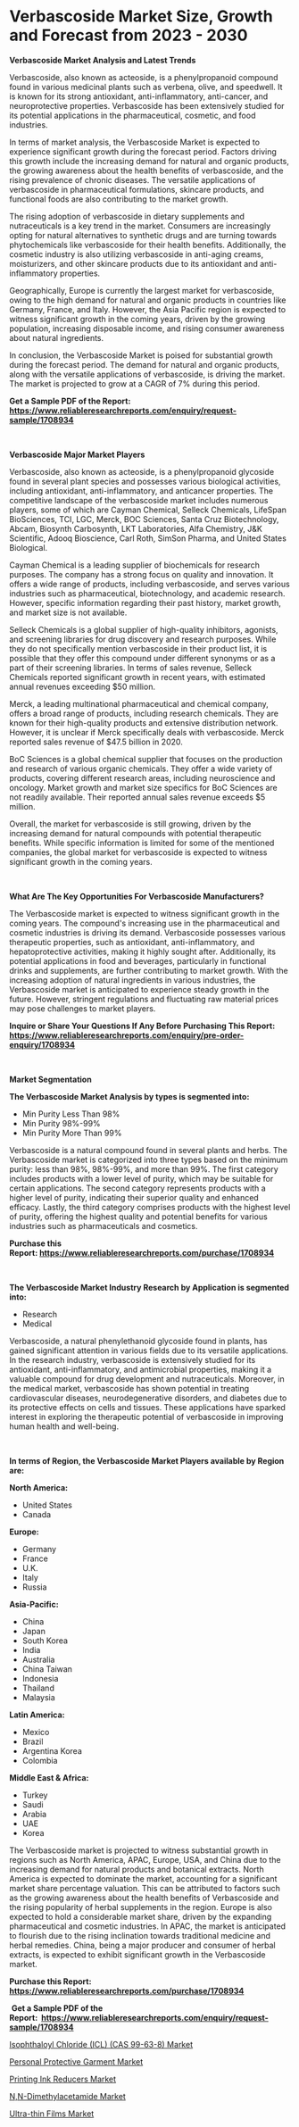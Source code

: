 <p><h1>Verbascoside Market Size, Growth and Forecast from 2023 - 2030</h1></p><p><strong>Verbascoside Market Analysis and Latest Trends</strong></p>
<p><p>Verbascoside, also known as acteoside, is a phenylpropanoid compound found in various medicinal plants such as verbena, olive, and speedwell. It is known for its strong antioxidant, anti-inflammatory, anti-cancer, and neuroprotective properties. Verbascoside has been extensively studied for its potential applications in the pharmaceutical, cosmetic, and food industries.</p><p>In terms of market analysis, the Verbascoside Market is expected to experience significant growth during the forecast period. Factors driving this growth include the increasing demand for natural and organic products, the growing awareness about the health benefits of verbascoside, and the rising prevalence of chronic diseases. The versatile applications of verbascoside in pharmaceutical formulations, skincare products, and functional foods are also contributing to the market growth.</p><p>The rising adoption of verbascoside in dietary supplements and nutraceuticals is a key trend in the market. Consumers are increasingly opting for natural alternatives to synthetic drugs and are turning towards phytochemicals like verbascoside for their health benefits. Additionally, the cosmetic industry is also utilizing verbascoside in anti-aging creams, moisturizers, and other skincare products due to its antioxidant and anti-inflammatory properties.</p><p>Geographically, Europe is currently the largest market for verbascoside, owing to the high demand for natural and organic products in countries like Germany, France, and Italy. However, the Asia Pacific region is expected to witness significant growth in the coming years, driven by the growing population, increasing disposable income, and rising consumer awareness about natural ingredients.</p><p>In conclusion, the Verbascoside Market is poised for substantial growth during the forecast period. The demand for natural and organic products, along with the versatile applications of verbascoside, is driving the market. The market is projected to grow at a CAGR of 7% during this period.</p></p>
<p><strong>Get a Sample PDF of the Report:&nbsp; <a href="https://www.reliableresearchreports.com/enquiry/request-sample/1708934">https://www.reliableresearchreports.com/enquiry/request-sample/1708934</a></strong></p>
<p>&nbsp;</p>
<p><strong>Verbascoside Major Market Players</strong></p>
<p><p>Verbascoside, also known as acteoside, is a phenylpropanoid glycoside found in several plant species and possesses various biological activities, including antioxidant, anti-inflammatory, and anticancer properties. The competitive landscape of the verbascoside market includes numerous players, some of which are Cayman Chemical, Selleck Chemicals, LifeSpan BioSciences, TCI, LGC, Merck, BOC Sciences, Santa Cruz Biotechnology, Abcam, Biosynth Carbosynth, LKT Laboratories, Alfa Chemistry, J&K Scientific, Adooq Bioscience, Carl Roth, SimSon Pharma, and United States Biological.</p><p>Cayman Chemical is a leading supplier of biochemicals for research purposes. The company has a strong focus on quality and innovation. It offers a wide range of products, including verbascoside, and serves various industries such as pharmaceutical, biotechnology, and academic research. However, specific information regarding their past history, market growth, and market size is not available.</p><p>Selleck Chemicals is a global supplier of high-quality inhibitors, agonists, and screening libraries for drug discovery and research purposes. While they do not specifically mention verbascoside in their product list, it is possible that they offer this compound under different synonyms or as a part of their screening libraries. In terms of sales revenue, Selleck Chemicals reported significant growth in recent years, with estimated annual revenues exceeding $50 million.</p><p>Merck, a leading multinational pharmaceutical and chemical company, offers a broad range of products, including research chemicals. They are known for their high-quality products and extensive distribution network. However, it is unclear if Merck specifically deals with verbascoside. Merck reported sales revenue of $47.5 billion in 2020.</p><p>BoC Sciences is a global chemical supplier that focuses on the production and research of various organic chemicals. They offer a wide variety of products, covering different research areas, including neuroscience and oncology. Market growth and market size specifics for BoC Sciences are not readily available. Their reported annual sales revenue exceeds $5 million.</p><p>Overall, the market for verbascoside is still growing, driven by the increasing demand for natural compounds with potential therapeutic benefits. While specific information is limited for some of the mentioned companies, the global market for verbascoside is expected to witness significant growth in the coming years.</p></p>
<p>&nbsp;</p>
<p><strong>What Are The Key Opportunities For Verbascoside Manufacturers?</strong></p>
<p><p>The Verbascoside market is expected to witness significant growth in the coming years. The compound's increasing use in the pharmaceutical and cosmetic industries is driving its demand. Verbascoside possesses various therapeutic properties, such as antioxidant, anti-inflammatory, and hepatoprotective activities, making it highly sought after. Additionally, its potential applications in food and beverages, particularly in functional drinks and supplements, are further contributing to market growth. With the increasing adoption of natural ingredients in various industries, the Verbascoside market is anticipated to experience steady growth in the future. However, stringent regulations and fluctuating raw material prices may pose challenges to market players.</p></p>
<p><strong>Inquire or Share Your Questions If Any Before Purchasing This Report: <a href="https://www.reliableresearchreports.com/enquiry/pre-order-enquiry/1708934">https://www.reliableresearchreports.com/enquiry/pre-order-enquiry/1708934</a></strong></p>
<p>&nbsp;</p>
<p><strong>Market Segmentation</strong></p>
<p><strong>The Verbascoside Market Analysis by types is segmented into:</strong></p>
<p><ul><li>Min Purity Less Than 98%</li><li>Min Purity 98%-99%</li><li>Min Purity More Than 99%</li></ul></p>
<p><p>Verbascoside is a natural compound found in several plants and herbs. The Verbascoside market is categorized into three types based on the minimum purity: less than 98%, 98%-99%, and more than 99%. The first category includes products with a lower level of purity, which may be suitable for certain applications. The second category represents products with a higher level of purity, indicating their superior quality and enhanced efficacy. Lastly, the third category comprises products with the highest level of purity, offering the highest quality and potential benefits for various industries such as pharmaceuticals and cosmetics.</p></p>
<p><strong>Purchase this Report:&nbsp;<a href="https://www.reliableresearchreports.com/purchase/1708934">https://www.reliableresearchreports.com/purchase/1708934</a></strong></p>
<p>&nbsp;</p>
<p><strong>The Verbascoside Market Industry Research by Application is segmented into:</strong></p>
<p><ul><li>Research</li><li>Medical</li></ul></p>
<p><p>Verbascoside, a natural phenylethanoid glycoside found in plants, has gained significant attention in various fields due to its versatile applications. In the research industry, verbascoside is extensively studied for its antioxidant, anti-inflammatory, and antimicrobial properties, making it a valuable compound for drug development and nutraceuticals. Moreover, in the medical market, verbascoside has shown potential in treating cardiovascular diseases, neurodegenerative disorders, and diabetes due to its protective effects on cells and tissues. These applications have sparked interest in exploring the therapeutic potential of verbascoside in improving human health and well-being.</p></p>
<p>&nbsp;</p>
<p><strong>In terms of Region, the Verbascoside Market Players available by Region are:</strong></p>
<p>
    <p> <strong> North America: </strong>
        <ul>
            <li>United States</li>
            <li>Canada</li>
        </ul>
        </p> 
    <p> <strong> Europe: </strong>
        <ul>
            <li>Germany</li>
            <li>France</li>
            <li>U.K.</li>
            <li>Italy</li>
            <li>Russia</li>
        </ul>
        </p> 
    <p> <strong> Asia-Pacific: </strong>
        <ul>
            <li>China</li>
            <li>Japan</li>
            <li>South Korea</li>
            <li>India</li>
            <li>Australia</li>
            <li>China Taiwan</li>
            <li>Indonesia</li>
            <li>Thailand</li>
            <li>Malaysia</li>
        </ul>
        </p> 
    <p> <strong> Latin America: </strong>
        <ul>
            <li>Mexico</li>
            <li>Brazil</li>
            <li>Argentina Korea</li>
            <li>Colombia</li>
        </ul>
        </p> 
    <p> <strong> Middle East & Africa: </strong>
        <ul>
            <li>Turkey</li>
            <li>Saudi</li>
            <li>Arabia</li>
            <li>UAE</li>
            <li>Korea</li>
        </ul>
    </p>
    </p>
<p><p>The Verbascoside market is projected to witness substantial growth in regions such as North America, APAC, Europe, USA, and China due to the increasing demand for natural products and botanical extracts. North America is expected to dominate the market, accounting for a significant market share percentage valuation. This can be attributed to factors such as the growing awareness about the health benefits of Verbascoside and the rising popularity of herbal supplements in the region. Europe is also expected to hold a considerable market share, driven by the expanding pharmaceutical and cosmetic industries. In APAC, the market is anticipated to flourish due to the rising inclination towards traditional medicine and herbal remedies. China, being a major producer and consumer of herbal extracts, is expected to exhibit significant growth in the Verbascoside market.</p></p>
<p><strong>Purchase this Report: <a href="https://www.reliableresearchreports.com/purchase/1708934">https://www.reliableresearchreports.com/purchase/1708934</a></strong></p>
<p>&nbsp;<strong>Get a Sample PDF of the Report:&nbsp;&nbsp;<a href="https://www.reliableresearchreports.com/enquiry/request-sample/1708934">https://www.reliableresearchreports.com/enquiry/request-sample/1708934</a></strong></p>
<p><strong></strong></p>
<p><p><a href="https://medium.com/@rameshramurp23/isophthaloyl-chloride-icl-cas-99-63-8-market-comprehensive-assessment-by-type-application-483f031e7144">Isophthaloyl Chloride (ICL) (CAS 99-63-8) Market</a></p><p><a href="https://medium.com/@adityalohrp23/personal-protective-garment-market-analysis-and-sze-forecasted-for-period-from-2023-to-2030-5b858d4ccd97">Personal Protective Garment Market</a></p><p><a href="https://medium.com/@prakrishnarp23/printing-ink-reducers-market-trends-and-market-analysis-forecasted-for-period-2023-2030-6ea995053bc8">Printing Ink Reducers Market</a></p><p><a href="https://medium.com/@mahimohanrp23/n-n-dimethylacetamide-market-share-evolution-and-market-growth-trends-2023-2030-467dd48b6552">N,N-Dimethylacetamide Market</a></p><p><a href="https://medium.com/@rajuchacharp23/ultra-thin-films-market-competitive-analysis-market-trends-and-forecast-to-2030-9bd33687d327">Ultra-thin Films Market</a></p></p>